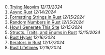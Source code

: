 0. [Trying Neovim](/post/trying-neovim) *12/13/2024*
1. [Async Rust](/post/async-rust) *12/14/2024*
2. [Formatting Strings in Rust](/post/formatting-strings-in-rust) *12/15/2024*
3. [Random Numbers in Rust](/post/random-numbers-in-rust) *12/15/2024*
4. [How I Generate This Site](/post/how-i-generate-this-site) *12/15/2024*
5. [Structs, Traits, and Enums in Rust](/post/structs-traits-and-enums-in-rust) *12/15/2024*
6. [Rust Hyper](/post/rust-hyper) *12/16/2024*
7. [Iterators in Rust](/post/iterators-in-rust) *12/17/2024*
8. [Rust Lifetimes](/post/rust-lifetimes) *12/18/2024*
